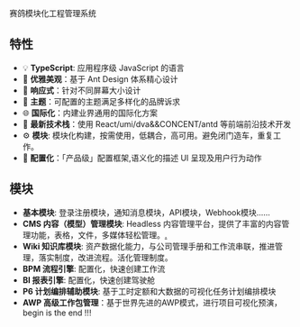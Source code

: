 赛鸽模块化工程管理系统



## 特性
- :bulb: **TypeScript**: 应用程序级 JavaScript 的语言
- :gem: **优雅美观**：基于 Ant Design 体系精心设计
- :iphone: **响应式**：针对不同屏幕大小设计
- :art: **主题**：可配置的主题满足多样化的品牌诉求
- :globe_with_meridians: **国际化**：内建业界通用的国际化方案
- :rocket: **最新技术栈**：使用 React/umi/dva&&CONCENT/antd 等前端前沿技术开发
- :gear: **模块**: 模块化构建，按需使用，低耦合，高可用。避免闭门造车，重复工作。
- :scroll: **配置化**：「产品级」配置框架,语义化的描述 UI 呈现及用户行为动作


## 模块
- **基本模块**: 登录注册模块，通知消息模块，API模块，Webhook模块......
- **CMS 内容（模型）管理模块**: Headless 内容管理平台，提供了丰富的内容管理功能，表格，文件，多媒体轻松管理。[.](https://github.com/baiheinet/seg-plus-cms)
- **Wiki 知识库模块**: 资产数据化能力，与公司管理手册和工作流串联，推进管理，落实制度，改进流程。活化管理制度。
- **BPM 流程引擎**: 配置化，快速创建工作流
- **BI 报表引擎**: 配置化，快速创建驾驶舱
- **P6 计划编排辅助模块**: 基于工时定额和大数据的可视化任务计划编排模块
- **AWP 高级工作包管理**：基于世界先进的AWP模式，进行项目可视化预演，begin is the end !!!
